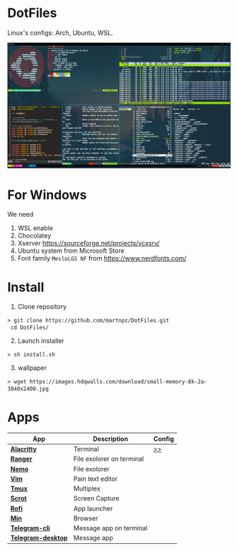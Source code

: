 # DotFiles
Linux's configs: Arch, Ubuntu, WSL.

![Terminal](SetUp.png)


# For Windows
 
 We need
 1. WSL enable
 2. Chocolatey
 3. Xserver https://sourceforge.net/projects/vcxsrv/
 4. Ubuntu system from Microsoft Store
 5. Font family ```MesloLGS NF``` from https://www.nerdfonts.com/

# Install

1. Clone repository
```
> git clone https://github.com/martnpz/DotFiles.git
 cd DotFiles/
```
2. Launch installer
```
> sh install.sh
```
3. wallpaper
```
> wget https://images.hdqwalls.com/download/small-memory-8k-2a-3840x2400.jpg
```

# Apps 

| App           | Description               | Config                                                                  |
| -------------------------------------------------------------------     |-------------------------- | ------------------                                                      |
| **[Alacritty](https://github.com/alacritty/alacritty)**                 | Terminal                  | [>>](https://github.com/martnpz/DotFiles/tree/master/.config/alacritty) |
| **[Ranger](https://github.com/ranger/ranger)**                          | File exolorer on terminal |
| **[Nemo](https://wiki.archlinux.org/index.php/Nemo)**                   | File exolorer             |
| **[Vim](https://wiki.archlinux.org/index.php/Vim)**                     | Pain text editor          |
| **[Tmux](https://github.com/tmux/tmux/wiki)**                           | Multiplex                 |
| **[Scrot](https://github.com/resurrecting-open-source-projects/scrot)** | Screen Capture            |
| **[Rofi](https://wiki.archlinux.org/index.php/Rofi)**                   | App launcher              |
| **[Min](https://www.archlinux.org/packages/community/any/min/)**        | Browser                   |
| **[Telegram-cli](https://github.com/vysheng/tg)**                       | Message app on terminal   |
| **[Telegram-desktop](https://wiki.archlinux.org/index.php/Telegram)**   | Message app               |

